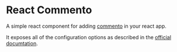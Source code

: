 # React Commento

A simple react component for adding [commento](https://commento.io/) in your react app.

It exposes all of the configuration options as described in the [official documtation](https://docs.commento.io/configuration/frontend/#configuration-settings).
